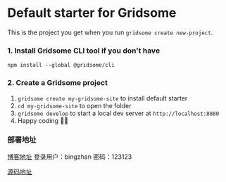 # Default starter for Gridsome

This is the project you get when you run `gridsome create new-project`.

### 1. Install Gridsome CLI tool if you don't have

`npm install --global @gridsome/cli`

### 2. Create a Gridsome project

1. `gridsome create my-gridsome-site` to install default starter
2. `cd my-gridsome-site` to open the folder
3. `gridsome develop` to start a local dev server at `http://localhost:8080`
4. Happy coding 🎉🙌

### 部署地址

  [博客地址](https://gird-blog.vercel.app/) 
    登录用户：bingzhan   密码：123123

  [源码地址](https://github.com/bingzhan/gird-blog)
